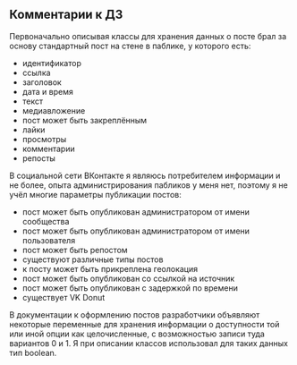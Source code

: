 ## Комментарии к ДЗ

Первоначально описывая классы для хранения данных о посте брал за основу стандартный пост на стене в паблике, у которого есть:
* идентификатор
* ссылка
* заголовок
* дата и время
* текст
* медиавложение
* пост может быть закреплённым
* лайки
* просмотры
* комментарии
* репосты

В социальной сети ВКонтакте я являюсь потребителем информации и не более, опыта администрирования пабликов у меня нет, поэтому я не учёл многие параметры публикации постов:
* пост может быть опубликован администратором от имени сообщества
* пост может быть опубликован администратором от имени пользователя
* пост может быть репостом
* существуют различные типы постов
* к посту может быть прикреплена геолокация
* пост может быть опубликован со ссылкой на источник
* пост может быть опубликован с задержкой по времени
* существует VK Donut

В документации к оформлению постов разработчики объявляют некоторые переменные для хранения информации о доступности той или иной опции как целочисленные, с возможностью записи туда вариантов 0 и 1. Я при описании классов использовал для таких данных тип boolean. 
